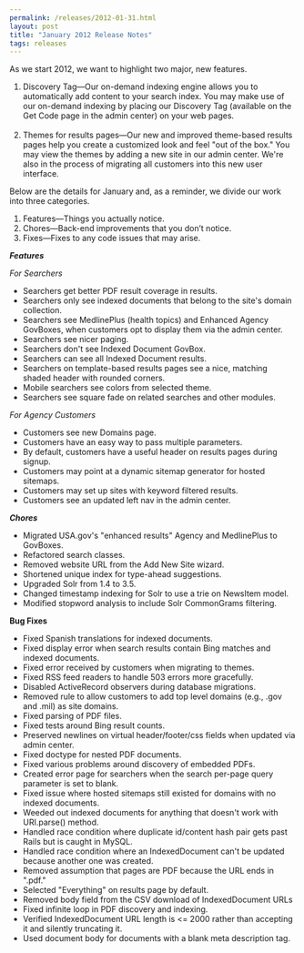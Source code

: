```yaml
---
permalink: /releases/2012-01-31.html
layout: post
title: "January 2012 Release Notes"
tags: releases 
---
```

<p><span>As we start 2012, we </span><span>want to highlight two major, new features. </span></p>
<ol><li><span>Discovery Tag</span>—O<span>ur on-demand indexing engine allows you to automatically add content to your search index. You may make use of our on-demand indexing by placing our Discovery Tag (available on the Get Code page in the admin center) on your web pages.<br/> </span></li>
<li><span>Themes for results pages</span>—Our n<span>ew and improved theme-based results pages help you create a customized look and feel "out of the box." You may view the themes by adding a new site in our admin center. We're also in the process of migrating all customers into this new user interface.</span></li>
</ol><p>Below are the details for January and, as a reminder, we divide our work into three categories.</p>
<ol><li>Features—Things you actually notice.</li>
<li>Chores—Back-end improvements that you don’t notice.</li>
<li>Fixes—Fixes to any code issues that may arise.</li>
</ol><p><strong><em>Features</em></strong></p>
<p><em>For Searchers</em></p>
<ul><li>Searchers get better PDF result coverage in results.</li>
<li>Searchers only see indexed documents that belong to the site's domain collection.</li>
<li>Searchers see MedlinePlus (health topics) and Enhanced Agency GovBoxes, when customers opt to display them via the admin center.</li>
<li>Searchers see nicer paging.</li>
<li>Searchers don't see Indexed Document GovBox.</li>
<li>Searchers can see all Indexed Document results.</li>
<li>Searchers on template-based results pages see a nice, matching shaded header with rounded corners.</li>
<li>Mobile searchers see colors from selected theme.</li>
<li>Searchers see square fade on related searches and other modules.</li>
</ul><p><em>For Agency Customers</em></p>
<ul><li>Customers see new Domains page.</li>
<li>Customers have an easy way to pass multiple parameters.</li>
<li>By default, customers have a useful header on results pages during signup.</li>
<li>Customers may point at a dynamic sitemap generator for hosted sitemaps.</li>
<li>Customers may set up sites with keyword filtered results.</li>
<li>Customers see an updated left nav in the admin center.</li>
</ul>
<p><em><strong>Chores</strong></em> </p>
<ul><li>Migrated USA.gov's  "enhanced results" Agency and MedlinePlus to GovBoxes.</li>
<li>Refactored search classes.</li>
<li>Removed website URL from the Add New Site wizard.</li>
<li>Shortened unique index for type-ahead suggestions.</li>
<li>Upgraded Solr from 1.4 to 3.5.</li>
<li>Changed timestamp indexing for Solr to use a trie on NewsItem model.</li>
<li>Modified stopword analysis to include Solr CommonGrams filtering.</li>
</ul><p><strong>Bug Fixes</strong></p>
<ul><li>Fixed Spanish translations for indexed documents.</li>
<li>Fixed display error when search results contain Bing matches and indexed documents.</li>
<li>Fixed error received by customers when migrating to themes. </li>
<li>Fixed RSS feed readers to handle 503 errors more gracefully.</li>
<li>Disabled ActiveRecord observers during database migrations.</li>
<li>Removed rule to allow customers to add top level domains (e.g., .gov and .mil) as site domains.</li>
<li>Fixed parsing of PDF files.</li>
<li>Fixed tests around Bing result counts.</li>
<li>Preserved newlines on virtual header/footer/css fields when updated via admin center.</li>
<li>Fixed doctype for nested PDF documents.</li>
<li>Fixed various problems around discovery of embedded PDFs.</li>
<li>Created error page for searchers when the search per-page query parameter is set to blank.</li>
<li>Fixed issue where hosted sitemaps still existed for domains with no indexed documents.</li>
<li>Weeded out indexed documents for anything that doesn't work with URI.parse() method.</li>
<li>Handled race condition where duplicate id/content hash pair gets past Rails but is caught in MySQL.</li>
<li>Handled race condition where an IndexedDocument can't be updated because another one was created.</li>
<li>Removed assumption that pages are PDF because the URL ends in ".pdf." </li>
<li>Selected "Everything" on results page by default.</li>
<li>Removed body field from the CSV download of IndexedDocument URLs </li>
<li>Fixed infinite loop in PDF discovery and indexing.</li>
<li>Verified IndexedDocument URL length is &lt;= 2000 rather than accepting it and silently truncating it.</li>
<li>Used document body for documents with a blank meta description tag.</li>
</ul>
